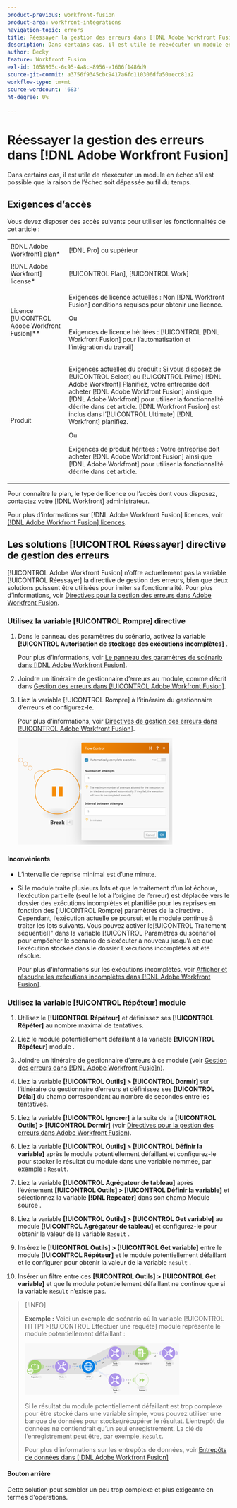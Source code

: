 ```yaml
---
product-previous: workfront-fusion
product-area: workfront-integrations
navigation-topic: errors
title: Réessayer la gestion des erreurs dans [!DNL Adobe Workfront Fusion]
description: Dans certains cas, il est utile de réexécuter un module en échec plusieurs fois s’il est possible que la raison de l’échec puisse s’interrompre au fil du temps.
author: Becky
feature: Workfront Fusion
exl-id: 1058905c-6c95-4a8c-8956-e1606f1486d9
source-git-commit: a3756f9345cbc9417a6fd110306dfa50aecc81a2
workflow-type: tm+mt
source-wordcount: '683'
ht-degree: 0%

---
```


# Réessayer la gestion des erreurs dans [!DNL Adobe Workfront Fusion]

Dans certains cas, il est utile de réexécuter un module en échec s’il est possible que la raison de l’échec soit dépassée au fil du temps.

## Exigences d’accès

Vous devez disposer des accès suivants pour utiliser les fonctionnalités de cet article :

<table style="table-layout:auto">
 <col> 
 <col> 
 <tbody> 
  <tr> 
   <td role="rowheader">[!DNL Adobe Workfront] plan*</td> 
   <td> <p>[!DNL Pro] ou supérieur</p> </td> 
  </tr> 
  <tr data-mc-conditions=""> 
   <td role="rowheader">[!DNL Adobe Workfront] license*</td> 
   <td> <p>[!UICONTROL Plan], [!UICONTROL Work]</p> </td> 
  </tr> 
  <tr> 
   <td role="rowheader">Licence [!UICONTROL Adobe Workfront Fusion]**</td> 
   <td>
   <p>Exigences de licence actuelles : Non [!DNL Workfront Fusion] conditions requises pour obtenir une licence.</p>
   <p>Ou</p>
   <p>Exigences de licence héritées : [!UICONTROL [!DNL Workfront Fusion] pour l’automatisation et l’intégration du travail] </p>
   </td> 
  </tr> 
  <tr> 
   <td role="rowheader">Produit</td> 
   <td>
   <p>Exigences actuelles du produit : Si vous disposez de [!UICONTROL Select] ou [!UICONTROL Prime] [!DNL Adobe Workfront] Planifiez, votre entreprise doit acheter [!DNL Adobe Workfront Fusion] ainsi que [!DNL Adobe Workfront] pour utiliser la fonctionnalité décrite dans cet article. [!DNL Workfront Fusion] est inclus dans l’[!UICONTROL Ultimate] [!DNL Workfront] planifiez.</p>
   <p>Ou</p>
   <p>Exigences de produit héritées : Votre entreprise doit acheter [!DNL Adobe Workfront Fusion] ainsi que [!DNL Adobe Workfront] pour utiliser la fonctionnalité décrite dans cet article.</p>
   </td> 
  </tr> 
 </tbody> 
</table>

Pour connaître le plan, le type de licence ou l’accès dont vous disposez, contactez votre [!DNL Workfront] administrateur.

Pour plus d’informations sur [!DNL Adobe Workfront Fusion] licences, voir [[!DNL Adobe Workfront Fusion] licences](../../workfront-fusion/get-started/license-automation-vs-integration.md).

## Les solutions [!UICONTROL Réessayer] directive de gestion des erreurs

[!UICONTROL Adobe Workfront Fusion] n’offre actuellement pas la variable [!UICONTROL Réessayer] la directive de gestion des erreurs, bien que deux solutions puissent être utilisées pour imiter sa fonctionnalité. Pour plus d’informations, voir [Directives pour la gestion des erreurs dans Adobe Workfront Fusion](../../workfront-fusion/errors/directives-for-error-handling.md).

### Utilisez la variable [!UICONTROL Rompre] directive

1. Dans le panneau des paramètres du scénario, activez la variable **[!UICONTROL Autorisation de stockage des exécutions incomplètes]** .

   Pour plus d’informations, voir [Le panneau des paramètres de scénario dans [!DNL Adobe Workfront Fusion]](../../workfront-fusion/scenarios/scenario-settings-panel.md).

1. Joindre un itinéraire de gestionnaire d’erreurs au module, comme décrit dans [Gestion des erreurs dans [!UICONTROL Adobe Workfront Fusion]](../../workfront-fusion/errors/error-handling.md).
1. Liez la variable [!UICONTROL Rompre] à l’itinéraire du gestionnaire d’erreurs et configurez-le.

   Pour plus d’informations, voir [Directives de gestion des erreurs dans [!UICONTROL Adobe Workfront Fusion]](../../workfront-fusion/errors/directives-for-error-handling.md).

   ![](assets/break-directive-350x241.png)

#### Inconvénients

* L’intervalle de reprise minimal est d’une minute.
* Si le module traite plusieurs lots et que le traitement d’un lot échoue, l’exécution partielle (seul le lot à l’origine de l’erreur) est déplacée vers le dossier des exécutions incomplètes et planifiée pour les reprises en fonction des [!UICONTROL Rompre] paramètres de la directive . Cependant, l’exécution actuelle se poursuit et le module continue à traiter les lots suivants. Vous pouvez activer le[!UICONTROL Traitement séquentiel]&quot; dans la variable [!UICONTROL Paramètres du scénario] pour empêcher le scénario de s’exécuter à nouveau jusqu’à ce que l’exécution stockée dans le dossier Exécutions incomplètes ait été résolue.

  Pour plus d’informations sur les exécutions incomplètes, voir [Afficher et résoudre les exécutions incomplètes dans [!DNL Adobe Workfront Fusion]](../../workfront-fusion/scenarios/view-and-resolve-incomplete-executions.md).

### Utilisez la variable [!UICONTROL Répéteur] module

1. Utilisez le **[!UICONTROL Répéteur]** et définissez ses **[!UICONTROL Répéter]** au nombre maximal de tentatives.
1. Liez le module potentiellement défaillant à la variable **[!UICONTROL Répéteur]** module .
1. Joindre un itinéraire de gestionnaire d’erreurs à ce module (voir [Gestion des erreurs dans [!DNL Adobe Workfront Fusio]n](../../workfront-fusion/errors/error-handling.md)).
1. Liez la variable **[!UICONTROL Outils] > [!UICONTROL Dormir]** sur l’itinéraire du gestionnaire d’erreurs et définissez ses **[!UICONTROL Délai]** du champ correspondant au nombre de secondes entre les tentatives.

1. Liez la variable **[!UICONTROL Ignorer]** à la suite de la **[!UICONTROL Outils] > [!UICONTROL Dormir]** (voir [Directives pour la gestion des erreurs dans Adobe Workfront Fusion](../../workfront-fusion/errors/directives-for-error-handling.md)).

1. Liez la variable **[!UICONTROL Outils] > [!UICONTROL Définir la variable]** après le module potentiellement défaillant et configurez-le pour stocker le résultat du module dans une variable nommée, par exemple : `Result`.

1. Liez la variable **[!UICONTROL Agrégateur de tableau]** après l’événement **[!UICONTROL Outils] > [!UICONTROL Définir la variable]** et sélectionnez la variable **[!DNL Repeater]** dans son champ Module source .

1. Liez la variable **[!UICONTROL Outils] > [!UICONTROL Get variable]** au module **[!UICONTROL Agrégateur de tableau]** et configurez-le pour obtenir la valeur de la variable `Result` .

1. Insérez le **[!UICONTROL Outils] > [!UICONTROL Get variable]** entre le module **[!UICONTROL Répéteur]** et le module potentiellement défaillant et le configurer pour obtenir la valeur de la variable `Result` .

1. Insérer un filtre entre ces **[!UICONTROL Outils] > [!UICONTROL Get variable]** et que le module potentiellement défaillant ne continue que si la variable `Result` n’existe pas.

>[!INFO]
>
>**Exemple :** Voici un exemple de scénario où la variable [!UICONTROL HTTP] >[!UICONTROL Effectuer une requête] module représente le module potentiellement défaillant :
>
>![](assets/http-make-request-350x116.png)
>
>Si le résultat du module potentiellement défaillant est trop complexe pour être stocké dans une variable simple, vous pouvez utiliser une banque de données pour stocker/récupérer le résultat. L’entrepôt de données ne contiendrait qu’un seul enregistrement. La clé de l’enregistrement peut être, par exemple, `Result`.
>
>Pour plus d’informations sur les entrepôts de données, voir [Entrepôts de données dans [!DNL Adobe Workfront Fusion]](../../workfront-fusion/modules/data-stores.md)

#### Bouton arrière

Cette solution peut sembler un peu trop complexe et plus exigeante en termes d&#39;opérations.
